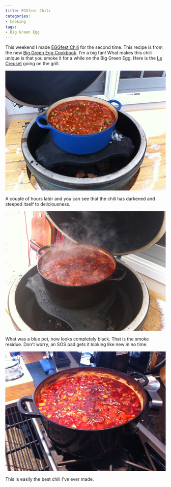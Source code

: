 ```yaml
---
title: EGGfest Chili
categories:
- Cooking
tags:
- Big Green Egg
---
```


This weekend I made [EGGfest Chili](http://site.outdora.com/blog/eggfest-chili-compliments-big-green-egg-871.html) for the second time. This recipe is from the new [Big Green Egg Cookbook](http://www.amazon.com/dp/0740791451/?tag=thingelstad-20). I'm a big fan!
What makes this chili unique is that you smoke it for a while on the Big Green Egg. Here is the [Le Creuset](http://www.amazon.com/dp/B000NNAVOO/?tag=thingelstad-20) going on the grill.

[![](/assets/posts/2011/20110212-080106.jpg)](/assets/posts/2011/20110212-080106.jpg)

A couple of hours later and you can see that the chili has darkened and steeped itself to deliciousness.

[![](/assets/posts/2011/20110212-080156.jpg)](/assets/posts/2011/20110212-080156.jpg)

What was a blue pot, now looks completely black. That is the smoke residue. Don't worry, an SOS pad gets it looking like new in no time.

[![](/assets/posts/2011/20110212-080253.jpg)](/assets/posts/2011/20110212-080253.jpg)

This is easily the best chili I've ever made.
